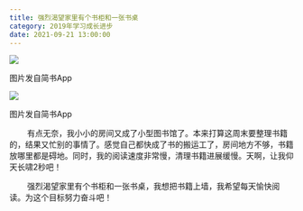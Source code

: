 ```yaml
---
title: 强烈渴望家里有个书柜和一张书桌
category: 2019年学习成长进步
date: 2021-09-21 13:00:00
---
```


![](http://upload-images.jianshu.io/upload_images/3910675-94247648044f0f6f.jpg?imageMogr2/auto-orient/strip%7CimageView2/2/w/1080/q/50)  

图片发自简书App

  

![](http://upload-images.jianshu.io/upload_images/3910675-e4c8273242cfacff.jpg?imageMogr2/auto-orient/strip%7CimageView2/2/w/1080/q/50)  

图片发自简书App

        有点无奈，我小小的房间又成了小型图书馆了。本来打算这周末要整理书籍的，结果又忙别的事情了。感觉自己都快成了书的搬运工了，房间地方不够，书籍放哪里都是碍地。同时，我的阅读速度非常慢，清理书籍进展缓慢。天啊，让我仰天长啸2秒吧！  

        强烈渴望家里有个书柜和一张书桌，我想把书籍上墙，我希望每天愉快阅读。为这个目标努力奋斗吧！